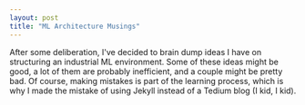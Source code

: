 ```yaml
---
layout: post
title: "ML Architecture Musings"
---
```


After some deliberation, I've decided to brain dump ideas I have on
structuring an industrial ML environment. Some of these ideas might be good, a lot of them are probably inefficient, and a couple might be pretty bad. Of course, making mistakes is part of the learning process, which is why I made the mistake of using Jekyll instead of a Tedium blog (I kid, I kid).